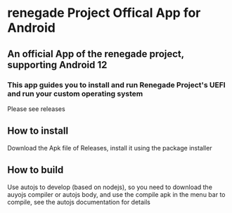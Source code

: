 # renegade Project Offical App for Android
## An official App of the renegade project, supporting Android 12

### This app guides you to install and run Renegade Project's UEFI and run your custom operating system
Please see releases
## How to install
Download the Apk file of Releases, install it using the package installer
## How to build
Use autojs to develop (based on nodejs), so you need to download the auyojs compiler or autojs body, and use the compile apk in the menu bar to compile, see the autojs documentation for details
